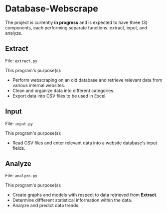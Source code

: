 # Database-Webscrape

The project is currently **in progress** and is expected to have three (3) components, each performing separate functions: extract, input, and analyze.

## Extract 
File: `extract.py`

This program's purpose(s):
* Perform webscraping on an old database and retrieve relevant data from various internal websites.
* Clean and organize data into different categories.
* Export data into CSV files to be used in Excel.

## Input
File: `input.py`

This program's purpose(s):
* Read CSV files and enter relevant data into a website database's input fields.

## Analyze
File: `analyze.py`

This program's purpose(s):
* Create graphs and models with respect to data retrieved from **Extract**.
* Determine diffferent statistical information within the data.
* Analyze and predict data trends.
